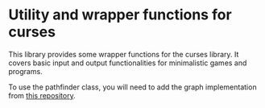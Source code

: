 # Utility and wrapper functions for curses

This library provides some wrapper functions for the curses library. It covers basic input and output functionalities for minimalistic games and programs.

To use the pathfinder class, you will need to add the graph implementation from [this repository](https://github.com/feberts/Dijkstra).
